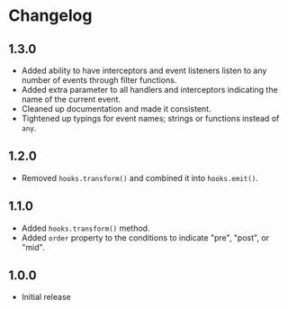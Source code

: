 # Changelog

## 1.3.0

* Added ability to have interceptors and event listeners listen to any number of events through filter functions.
* Added extra parameter to all handlers and interceptors indicating the name of the current event.
* Cleaned up documentation and made it consistent.
* Tightened up typings for event names; strings or functions instead of `any`.

## 1.2.0

* Removed `hooks.transform()` and combined it into `hooks.emit()`.

## 1.1.0

* Added `hooks.transform()` method.
* Added `order` property to the conditions to indicate "pre", "post", or "mid".

## 1.0.0

* Initial release
